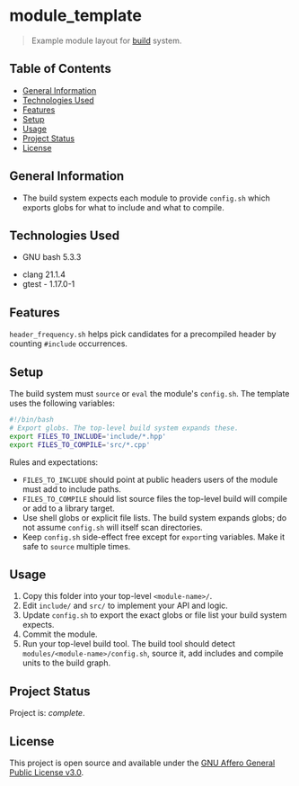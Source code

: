 <!-- :toc: macro -->
<!-- :toc-title: -->
<!-- :toclevels: 99 -->

# module_template <!-- omit from toc -->

> Example module layout for [build](https://github.com/lurkydismal/build) system.

## Table of Contents <!-- omit from toc -->

* [General Information](#general-information)
* [Technologies Used](#technologies-used)
* [Features](#features)
* [Setup](#setup)
* [Usage](#usage)
* [Project Status](#project-status)
* [License](#license)

## General Information

* The build system expects each module to provide `config.sh` which exports globs for what to include and what to compile.

## Technologies Used

<!--
GNU bash, version 5.3.3(1)-release (x86_64-pc-linux-gnu)
Copyright (C) 2025 Free Software Foundation, Inc.
License GPLv3+: GNU GPL version 3 or later <http://gnu.org/licenses/gpl.html>

This is free software; you are free to change and redistribute it.
There is NO WARRANTY, to the extent permitted by law.
-->
* GNU bash 5.3.3
<!--
clang version 21.1.4
Target: x86_64-pc-linux-gnu
Thread model: posix

Part of the LLVM Project, under the Apache License v2.0 with LLVM Exceptions.
See https://llvm.org/LICENSE.txt for license information.
-->
* clang 21.1.4
* gtest - 1.17.0-1

## Features

`header_frequency.sh` helps pick candidates for a precompiled header by counting `#include` occurrences.

## Setup

The build system must `source` or `eval` the module's `config.sh`. The template uses the following variables:

```bash
#!/bin/bash
# Export globs. The top-level build system expands these.
export FILES_TO_INCLUDE='include/*.hpp'
export FILES_TO_COMPILE='src/*.cpp'
```

Rules and expectations:

* `FILES_TO_INCLUDE` should point at public headers users of the module must add to include paths.
* `FILES_TO_COMPILE` should list source files the top-level build will compile or add to a library target.
* Use shell globs or explicit file lists. The build system expands globs; do not assume `config.sh` will itself scan directories.
* Keep `config.sh` side-effect free except for `export`ing variables. Make it safe to `source` multiple times.

## Usage

1. Copy this folder into your top-level `<module-name>/`.
2. Edit `include/` and `src/` to implement your API and logic.
3. Update `config.sh` to export the exact globs or file list your build system expects.
4. Commit the module.
5. Run your top-level build tool. The build tool should detect `modules/<module-name>/config.sh`, source it, add includes and compile units to the build graph.

## Project Status

Project is: _complete_.

## License

This project is open source and available under the
[GNU Affero General Public License v3.0](LICENSE).
